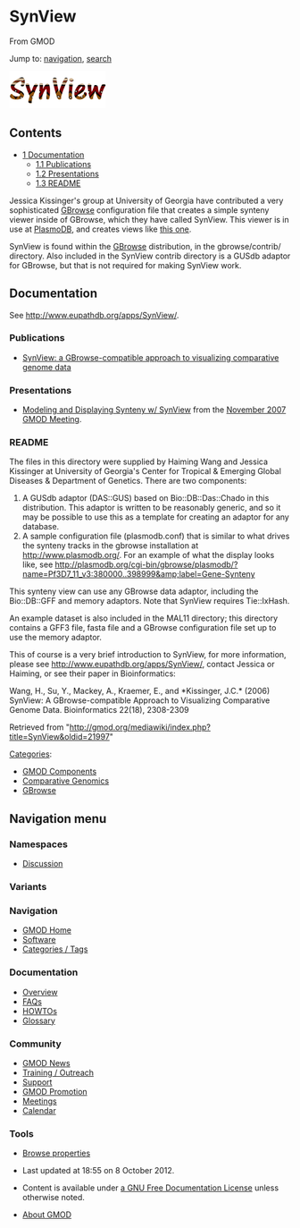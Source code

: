 









<span id="top"></span>







# <span dir="auto">SynView</span>





From GMOD









Jump to: [navigation](#mw-navigation), [search](#p-search)









<a href="File:SynView_Icon.gif" class="image"><img
src="https://raw.githubusercontent.com/GMOD/gmod.github.io/main/mediawiki/images/b/b3/SynView_Icon.gif" width="173" height="66"
alt="SynView Icon.gif" /></a>





  







## Contents



- [<span class="tocnumber">1</span>
  <span class="toctext">Documentation</span>](#Documentation)
  - [<span class="tocnumber">1.1</span>
    <span class="toctext">Publications</span>](#Publications)
  - [<span class="tocnumber">1.2</span>
    <span class="toctext">Presentations</span>](#Presentations)
  - [<span class="tocnumber">1.3</span>
    <span class="toctext">README</span>](#README)





Jessica Kissinger's group at University of Georgia have contributed a
very sophisticated [GBrowse](GBrowse.1 "GBrowse") configuration file
that creates a simple synteny viewer inside of GBrowse, which they have
called SynView. This viewer is in use at
<a href="http://www.plasmodb.org" class="external text"
rel="nofollow">PlasmoDB</a>, and creates views like <a
href="http://plasmodb.org/cgi-bin/gbrowse/plasmodb/?name=Pf3D7_11:1278854..1310722;label=AnnotatedGenes-SyntenySpansVivaxMC-SyntenyGenesVivaxMC-SyntenySpansYoeliiMC-SyntenyGenesYoeliiMC-SyntenySpansChabaudiMC-SyntenyGenesChabaudiMC-SyntenySpansKnowlesiMC-SyntenyGenesKnowlesiMC-SyntenySpansBergheiMC-SyntenyGenesBergheiMC;h_feat=PF11_0344@yellow"
class="external text" rel="nofollow">this one</a>.

SynView is found within the [GBrowse](GBrowse.1 "GBrowse") distribution,
in the gbrowse/contrib/ directory. Also included in the SynView contrib
directory is a GUSdb adaptor for GBrowse, but that is not required for
making SynView work.

  

## <span id="Documentation" class="mw-headline">Documentation</span>

See
<a href="http://www.eupathdb.org/apps/SynView/" class="external free"
rel="nofollow">http://www.eupathdb.org/apps/SynView/</a>.

### <span id="Publications" class="mw-headline">Publications</span>

- <a
  href="http://bioinformatics.oxfordjournals.org/cgi/content/abstract/22/18/2308"
  class="external text" rel="nofollow">SynView: a GBrowse-compatible
  approach to visualizing comparative genome data</a>

### <span id="Presentations" class="mw-headline">Presentations</span>

- <a href="https://raw.githubusercontent.com/GMOD/gmod.github.io/main/mediawiki/images/1/19/SyntenyModeling.pdf" class="internal"
  title="SyntenyModeling.pdf">Modeling and Displaying Synteny w/
  SynView</a> from the [November 2007 GMOD
  Meeting](November_2007_GMOD_Meeting "November 2007 GMOD Meeting").

### <span id="README" class="mw-headline">README</span>

The files in this directory were supplied by Haiming Wang and Jessica
Kissinger at University of Georgia's Center for Tropical & Emerging
Global Diseases & Department of Genetics. There are two components:

1.  A GUSdb adaptor (DAS::GUS) based on Bio::DB::Das::Chado in this
    distribution. This adaptor is written to be reasonably generic, and
    so it may be possible to use this as a template for creating an
    adaptor for any database.
2.  A sample configuration file (plasmodb.conf) that is similar to what
    drives the synteny tracks in the gbrowse installation at
    <a href="http://www.plasmodb.org/" class="external free"
    rel="nofollow">http://www.plasmodb.org/</a>. For an example of what
    the display looks like, see <a
    href="http://plasmodb.org/cgi-bin/gbrowse/plasmodb/?name=Pf3D7_11_v3:380000..398999&amp;label=Gene-Synteny"
    class="external free"
    rel="nofollow">http://plasmodb.org/cgi-bin/gbrowse/plasmodb/?name=Pf3D7_11_v3:380000..398999&amp;label=Gene-Synteny</a>

This synteny view can use any GBrowse data adaptor, including the
Bio::DB::GFF and memory adaptors. Note that SynView requires
Tie::IxHash.

An example dataset is also included in the MAL11 directory; this
directory contains a GFF3 file, fasta file and a GBrowse configuration
file set up to use the memory adaptor.

This of course is a very brief introduction to SynView, for more
information, please see
<a href="http://www.eupathdb.org/apps/SynView/" class="external free"
rel="nofollow">http://www.eupathdb.org/apps/SynView/</a>, contact
Jessica or Haiming, or see their paper in Bioinformatics:

Wang, H., Su, Y., Mackey, A., Kraemer, E., and \*Kissinger, J.C.\*
(2006) SynView: A GBrowse-compatible Approach to Visualizing Comparative
Genome Data. Bioinformatics 22(18), 2308-2309





Retrieved from
"<http://gmod.org/mediawiki/index.php?title=SynView&oldid=21997>"







[Categories](Special%3ACategories "Special%3ACategories"):

- [GMOD Components](Category%3AGMOD_Components "Category%3AGMOD Components")
- [Comparative
  Genomics](Category%3AComparative_Genomics "Category%3AComparative Genomics")
- [GBrowse](Category%3AGBrowse "Category%3AGBrowse")















## Navigation menu









### Namespaces


- <span id="ca-talk"><a
  href="http://gmod.org/mediawiki/index.php?title=Talk:SynView&amp;action=edit&amp;redlink=1"
  accesskey="t"
  title="Discussion about the content page [t]">Discussion</a></span>





### 

### Variants[](#)























<a href="Main_Page"
style="background-image: url(../images/GMOD-cogs.png);"
title="Visit the main page"></a>





### Navigation



- <span id="n-GMOD-Home">[GMOD Home](Main_Page)</span>
- <span id="n-Software">[Software](GMOD_Components)</span>
- <span id="n-Categories-.2F-Tags">[Categories /
  Tags](Categories)</span>







### Documentation



- <span id="n-Overview">[Overview](Overview)</span>
- <span id="n-FAQs">[FAQs](Category%3AFAQ)</span>
- <span id="n-HOWTOs">[HOWTOs](Category%3AHOWTO)</span>
- <span id="n-Glossary">[Glossary](Glossary)</span>







### Community



- <span id="n-GMOD-News">[GMOD News](GMOD_News)</span>
- <span id="n-Training-.2F-Outreach">[Training /
  Outreach](Training_and_Outreach)</span>
- <span id="n-Support">[Support](Support)</span>
- <span id="n-GMOD-Promotion">[GMOD Promotion](GMOD_Promotion)</span>
- <span id="n-Meetings">[Meetings](Meetings)</span>
- <span id="n-Calendar">[Calendar](Calendar)</span>







### Tools




- <span id="t-smwbrowselink"><a href="Special%3ABrowse/SynView" rel="smw-browse">Browse properties</a></span>












- <span id="footer-info-lastmod">Last updated at 18:55 on 8 October
  2012.</span>
<!-- - <span id="footer-info-viewcount">114,400 page views.</span> -->
- <span id="footer-info-copyright">Content is available under
  <a href="http://www.gnu.org/licenses/fdl-1.3.html" class="external"
  rel="nofollow">a GNU Free Documentation License</a> unless otherwise
  noted.</span>

<!-- -->

- <span id="footer-places-about">[About
  GMOD](GMOD%3AAbout "GMOD%3AAbout")</span>

<!-- -->








